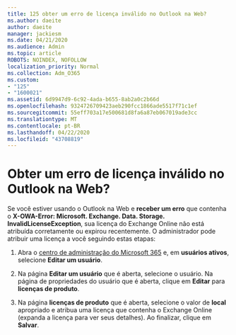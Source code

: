 ```yaml
---
title: 125 obter um erro de licença inválido no Outlook na Web?
ms.author: daeite
author: daeite
manager: jackiesm
ms.date: 04/21/2020
ms.audience: Admin
ms.topic: article
ROBOTS: NOINDEX, NOFOLLOW
localization_priority: Normal
ms.collection: Adm_O365
ms.custom:
- "125"
- "1600021"
ms.assetid: 6d9947d9-6c92-4ada-b655-8ab2a0c2b66d
ms.openlocfilehash: 9324726709423aeb290fcc1866ade5517f71c1ef
ms.sourcegitcommit: 55eff703a17e500681d8fa6a87eb067019ade3cc
ms.translationtype: MT
ms.contentlocale: pt-BR
ms.lasthandoff: 04/22/2020
ms.locfileid: "43708819"
---
```

# <a name="getting-an-invalid-license-error-in-outlook-on-the-web"></a>Obter um erro de licença inválido no Outlook na Web?

Se você estiver usando o Outlook na Web e **receber um erro** que contenha o **X-OWA-Error: Microsoft. Exchange. Data. Storage. InvalidLicenseException**, sua licença do Exchange Online não está atribuída corretamente ou expirou recentemente. O administrador pode atribuir uma licença a você seguindo estas etapas:
  
1. Abra o [centro de administração do Microsoft 365](https://portal.office.com/adminportal/home#/homepage) e, em **usuários ativos**, selecione **Editar um usuário**.

2. Na página **Editar um usuário** que é aberta, selecione o usuário. Na página de propriedades do usuário que é aberta, clique em **Editar** para **licenças de produto**.

3. Na página **licenças de produto** que é aberta, selecione o valor de **local** apropriado e atribua uma licença que contenha o Exchange Online (expanda a licença para ver seus detalhes). Ao finalizar, clique em **Salvar**.
